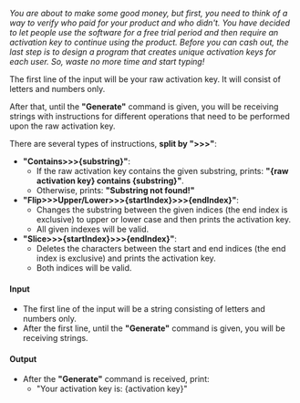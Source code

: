 *You are about to make some good money, but first, you need to think of a way to verify who paid for your product and who didn't. You have decided to let people use the software for a free trial period and then require an activation key to continue using the product. Before you can cash out, the last step is to design a program that creates unique activation keys for each user. So, waste no more time and start typing!*  

The first line of the input will be your raw activation key. It will consist of letters and numbers only.  

After that, until the **"Generate"** command is given, you will be receiving strings with instructions for different operations that need to be performed upon the raw activation key.   

There are several types of instructions, **split by ">>>"**:

-	**"Contains>>>{substring}"**:
    -	If the raw activation key contains the given substring, prints: **"{raw activation key} contains {substring}"**.
    -	Otherwise, prints: **"Substring not found!"**
-	**"Flip>>>Upper/Lower>>>{startIndex}>>>{endIndex}"**:
    -	Changes the substring between the given indices (the end index is exclusive) to upper or lower case and then prints the activation key.
    -	All given indexes will be valid.
-	**"Slice>>>{startIndex}>>>{endIndex}"**:
    -	Deletes the characters between the start and end indices (the end index is exclusive) and prints the activation key.
    -	Both indices will be valid.

#### Input
-	The first line of the input will be a string consisting of letters and numbers only. 
-	After the first line, until the **"Generate"** command is given, you will be receiving strings.

#### Output
-	After the **"Generate"** command is received, print:
    -	"Your activation key is: {activation key}"
